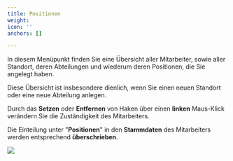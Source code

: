 ```yaml
---
title: Positionen
weight: 
icon: ''
anchors: []

---
```

In diesem Menüpunkt finden Sie eine Übersicht aller Mitarbeiter, sowie aller Standort, deren Abteilungen und wiederum deren Positionen, die Sie angelegt haben.

Diese Übersicht ist insbesondere dienlich, wenn Sie einen neuen Standort oder eine neue Abteilung anlegen.

Durch das **Setzen** oder **Entfernen** von Haken über einen **linken** Maus-Klick verändern Sie die Zuständigkeit des Mitarbeiters.

Die Einteilung unter "**Positionen**" in den **Stammdaten** des Mitarbeiters werden entsprechend **überschrieben**.

![](https://s3.amazonaws.com/helpscout.net/docs/assets/5dd29b3f04286364bc91dcd3/images/5eaeb4b82c7d3a5ea54a5cb1/file-rcOrFKwQ11.png)